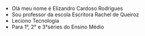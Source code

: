 -  Olá meu nome é Elizandro Cardoso Rodrigues
-  Sou professor da escola Escritora Rachel de Queiroz
-  Leciono Tecnologia 
-  Para 1°, 2° e 3°séries do Ensino Médio

<!---
ProfElizandro/ProfElizandro is a ✨ special ✨ repository because its `README.md` (this file) appears on your GitHub profile.
You can click the Preview link to take a look at your changes.
--->
